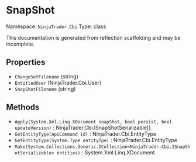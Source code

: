 # SnapShot

Namespace: `NinjaTrader.Cbi`
Type: class

This documentation is generated from reflection scaffolding and may be incomplete.

## Properties
- `ChangeSetFilename` (string)
- `EntitledUser` (NinjaTrader.Cbi.User)
- `SnapShotFilename` (string)

## Methods
- `Apply(System.Xml.Linq.XDocument snapShot, bool persist, bool updateVersion)` : NinjaTrader.Cbi.ISnapShotSerializable[]
- `GetEntityType(ApiCommand id)` : NinjaTrader.Cbi.EntityType
- `GetEntityType(System.Type entityTpe)` : NinjaTrader.Cbi.EntityType
- `Make(System.Collections.Generic.ICollection<NinjaTrader.Cbi.ISnapShotSerializable> entities)` : System.Xml.Linq.XDocument
